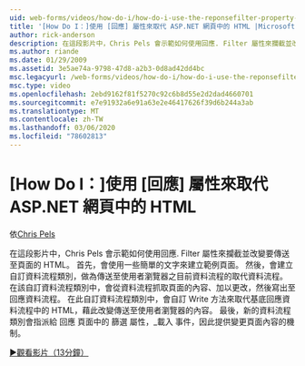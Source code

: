 ```yaml
---
uid: web-forms/videos/how-do-i/how-do-i-use-the-reponsefilter-property-to-replace-html-in-an-aspnet-page
title: '[How Do I：]使用 [回應] 屬性來取代 ASP.NET 網頁中的 HTML |Microsoft Docs'
author: rick-anderson
description: 在這段影片中，Chris Pels 會示範如何使用回應. Filter 屬性來攔截並改變要傳送至頁面的 HTML。 首先，會建立範例頁面 。
ms.author: riande
ms.date: 01/29/2009
ms.assetid: 3e5ae74a-9798-47d8-a2b3-0d8ad42dd4bc
msc.legacyurl: /web-forms/videos/how-do-i/how-do-i-use-the-reponsefilter-property-to-replace-html-in-an-aspnet-page
msc.type: video
ms.openlocfilehash: 2ebd9162f81f5270c92c6b8d55e2d2dad4660701
ms.sourcegitcommit: e7e91932a6e91a63e2e46417626f39d6b244a3ab
ms.translationtype: MT
ms.contentlocale: zh-TW
ms.lasthandoff: 03/06/2020
ms.locfileid: "78602813"
---
```

# <a name="how-do-i-use-the-reponsefilter-property-to-replace-html-in-an-aspnet-page"></a>[How Do I：]使用 [回應] 屬性來取代 ASP.NET 網頁中的 HTML

依[Chris Pels](https://twitter.com/chrispels)

在這段影片中，Chris Pels 會示範如何使用回應. Filter 屬性來攔截並改變要傳送至頁面的 HTML。 首先，會使用一些簡單的文字來建立範例頁面。 然後，會建立自訂資料流程類別，做為傳送至使用者瀏覽器之目前資料流程的取代資料流程。 在該自訂資料流程類別中，會從資料流程抓取頁面的內容、加以更改，然後寫出至回應資料流程。 在此自訂資料流程類別中，會自訂 Write 方法來取代基底回應資料流程中的 HTML，藉此改變傳送至使用者瀏覽器的內容。 最後，新的資料流程類別會指派給 回應 頁面中的 篩選 屬性，\_載入 事件，因此提供變更頁面內容的機制。

[&#9654;觀看影片（13分鐘）](https://channel9.msdn.com/Blogs/ASP-NET-Site-Videos/how-do-i-use-the-reponsefilter-property-to-replace-html-in-an-aspnet-page)
